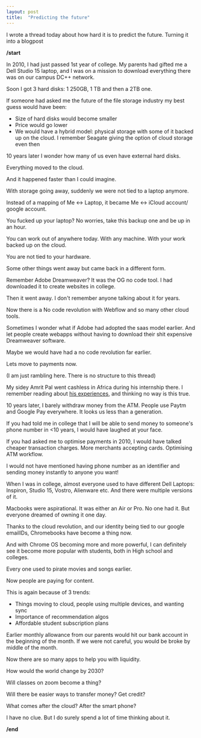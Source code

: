```yaml
---
layout: post
title:  "Predicting the future"
---
```


I wrote a thread today about how hard it is to predict the future. Turning it into a blogpost

**/start**

In 2010, I had just passed 1st year of college. My parents had gifted me a Dell Studio 15 laptop, and I was on a mission to download everything there was on our campus DC++ network.

Soon I got 3 hard disks: 1 250GB, 1 TB and then a 2TB one.

If someone had asked me the future of the file storage industry my best guess would have been:

- Size of hard disks would become smaller
- Price would go lower
- We would have a hybrid model: physical storage with some of it backed up on the cloud. I remember Seagate giving the option of cloud storage even then

10 years later I wonder how many of us even have external hard disks.

Everything moved to the cloud.

And it happened faster than I could imagine.

With storage going away, suddenly we were not tied to a laptop anymore.

Instead of a mapping of Me <-> Laptop, it became Me <-> iCloud account/ google account.

You fucked up your laptop? No worries, take this backup one and be up in an hour.

You can work out of anywhere today. With any machine. With your work backed up on the cloud.

You are not tied to your hardware.

Some other things went away but came back in a different form.

Remember Adobe Dreamweaver? It was the OG no code tool. I had downloaded it to create websites in college.

Then it went away. I don't remember anyone talking about it for years.

Now there is a No code revolution with Webflow and so many other cloud tools.

Sometimes I wonder what if Adobe had adopted the saas model earlier. And let people create webapps without having to download their shit expensive Dreamweaver software.

Maybe we would have had a no code revolution far earlier.

Lets move to payments now.

(I am just rambling here. There is no structure to this thread)

My sidey Amrit Pal went cashless in Africa during his internship there. I remember reading about [his experiences](https://www.wamda.com/2012/11/cashless-in-kenya-a-mobile-money-experiment-using-m-pesa), and thinking no way is this true.

10 years later, I barely withdraw money from the ATM. People use Paytm and Google Pay everywhere. It looks us less than a generation.

If you had told me in college that I will be able to send money to someone's phone number in <10 years, I would have laughed at your face.

If you had asked me to optimise payments in 2010, I would have talked cheaper transaction charges. More merchants accepting cards. Optimising ATM workflow.

I would not have mentioned having phone number as an identifier and sending money instantly to anyone you want!

When I was in college, almost everyone used to have different Dell Laptops: Inspiron, Studio 15, Vostro, Alienware etc. And there were multiple versions of it.

Macbooks were aspirational. It was either an Air or Pro. No one had it. But everyone dreamed of owning it one day.

Thanks to the cloud revolution, and our identity being tied to our google emailIDs, Chromebooks have become a thing now.

And with Chrome OS becoming more and more powerful, I can definitely see it become more popular with students, both in High school and colleges.

Every one used to pirate movies and songs earlier.

Now people are paying for content.

This is again because of 3 trends:
- Things moving to cloud, people using multiple devices, and wanting sync
- Importance of recommendation algos
- Affordable student subscription plans

Earlier monthly allowance from our parents would hit our bank account in the beginning of the month. If we were not careful, you would be broke by middle of the month.

Now there are so many apps to help you with liquidity.

How would the world change by 2030?

Will classes on zoom become a thing?

Will there be easier ways to transfer money? Get credit?

What comes after the cloud? After the smart phone?

I have no clue. But I do surely spend a lot of time thinking about it.

**/end**
